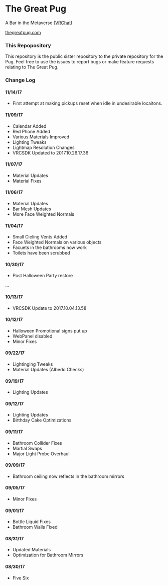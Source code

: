 # The Great Pug
A Bar in the Metaverse ([VRChat](http://vrchat.net/ "VRChat"))

[thegreatpug.com](http://www.thegreatpug.com/ "The Great Pug")

### This Repopository
This repository is the public sister repository to the private repository for the Pug. Feel free to use the issues to report bugs or make feature requests relating to The Great Pug.

### Change Log

#### 11/14/17
* First attempt at making pickups reset when idle in undesirable locaitons.

#### 11/09/17
* Calendar Added
* Red Phone Added
* Various Materials Improved
* Lighting Tweaks
* Lightmap Resolution Changes
* VRCSDK Updated to 2017.10.26.17.36

#### 11/07/17
* Material Updates
* Material Fixes

#### 11/06/17
* Material Updates
* Bar Mesh Updates
* More Face Weighted Normals

#### 11/04/17
* Small Cieling Vents Added
* Face Weighted Normals on various objects
* Facuets in the bathrooms now work
* Toilets have been scrubbed

#### 10/30/17
* Post Halloween Party restore

...

#### 10/13/17
* VRCSDK Update to 2017.10.04.13.58

#### 10/12/17
* Halloween Promotional signs put up
* WebPanel disabled
* Minor Fixes

#### 09/22/17
* Lightinging Tweaks
* Material Updates (Albedo Checks)

#### 09/19/17
* Lighting Updates

#### 09/12/17
* Lighting Updates
* Birthday Cake Optimizations

#### 09/11/17
* Bathroom Collider Fixes
* Martial Swaps
* Major Light Probe Overhaul

#### 09/09/17
* Bathroom ceiling now reflects in the bathroom mirrors

#### 09/05/17
* Minor Fixes

#### 09/01/17
* Bottle Liquid Fixes
* Bathroom Walls Fixed

#### 08/31/17
* Updated Materials
* Optimization for Bathroom Mirrors

#### 08/30/17
* Five Six
